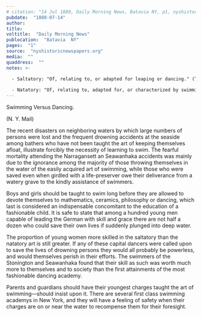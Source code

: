 ```yaml
---
# citation: "14 Jul 1880, Daily Morning News, Batavia NY, p1, nyshistoricnewspapers.org."
pubdate:  "1880-07-14"
author: 
title: 
voltitle:  "Daily Morning News"
publocation:  "Batavia  NY"
pages:  "1"
source:  "nyshistoricnewspapers.org"
media:  ""
quaddress:  ""
notes: >-

  - Saltatory: "Of, relating to, or adapted for leaping or dancing." (The American Heritage Dictionary of the English Language, 5th Edition.)
  
  - Natatory: "Of, relating to, adapted for, or characterized by swimming." (The American Heritage Dictionary of the English Language, 5th Edition.) 
---
```

Swimming Versus Dancing. 

(N. Y. Mail) 

The recent disasters on neighboring waters by which large numbers of persons were lost and the frequent drowning accidents at the seaside among bathers who have not been taught the art of keeping themselves afloat, illustrate forcibly the necessity of learning to swim. The fearful mortality attending the Narragansett an Seawanhaka accidents was mainly due to the ignorance among the majority of those throwing themselves in the water of the easily acquired art of swimming, while those who were saved even when girdled with a life-preserver owe their deliverance from a watery grave to the kindly assistance of swimmers. 

Boys and girls should be taught to swim long before they are allowed to devote themselves to mathematics, ceramics, philosophy or dancing, which last is considered an indispensable concomitant to the education of a fashionable child. It is safe to state that among a hundred young men capable of leading the German with skill and grace there are not half a dozen who could save their own lives if suddenly plunged into deep water. 

The proportion of young women more skilled in the saltatory than the natatory art is still greater. If any of these capital dancers were called upon to save the lives of drowning persons they would all probably be powerless, and would themselves perish in their efforts. The swimmers of the Stonington and Seawanhaka found that their skill as such was worth much more to themselves and to society than the first attainments of the most fashionable dancing academy. 

Parents and guardians should have their youngest charges taught the art of swimming—should insist upon it. There are several first class swimming academys in New York, and they will have a feeling of safety when their charges are on or near the water to recompense them for their foresight.

